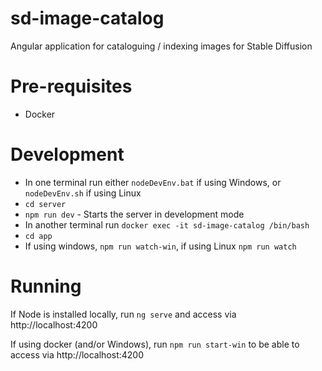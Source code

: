 # sd-image-catalog
Angular application for cataloguing / indexing images for Stable Diffusion

# Pre-requisites
- Docker

# Development
- In one terminal run either `nodeDevEnv.bat` if using Windows, or `nodeDevEnv.sh` if using Linux
- `cd server`
- `npm run dev` - Starts the server in development mode
- In another terminal run `docker exec -it sd-image-catalog /bin/bash`
- `cd app`
- If using windows, `npm run watch-win`, if using Linux `npm run watch`


# Running
If Node is installed locally, run `ng serve` and access via http://localhost:4200

If using docker (and/or Windows), run `npm run start-win` to be able to access via http://localhost:4200